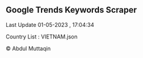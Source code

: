 

## Google Trends Keywords Scraper 
 
Last Update 01-05-2023 , 17:04:34

Country List :
VIETNAM.json



© Abdul Muttaqin 
